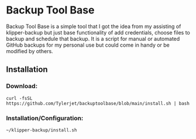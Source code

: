 # Backup Tool Base
Backup Tool Base is a simple tool that I got the idea from my assisting of klipper-backup but just base functionality of add credentials, choose files to backup and schedule that backup. It is a script for manual or automated GitHub backups for my personal use but could come in handy or be modified by others.

## Installation

### Download:
```shell
curl -fsSL https://github.com/Tylerjet/backuptoolbase/blob/main/install.sh | bash
```

### Installation/Configuration:
```shell
~/klipper-backup/install.sh
```
